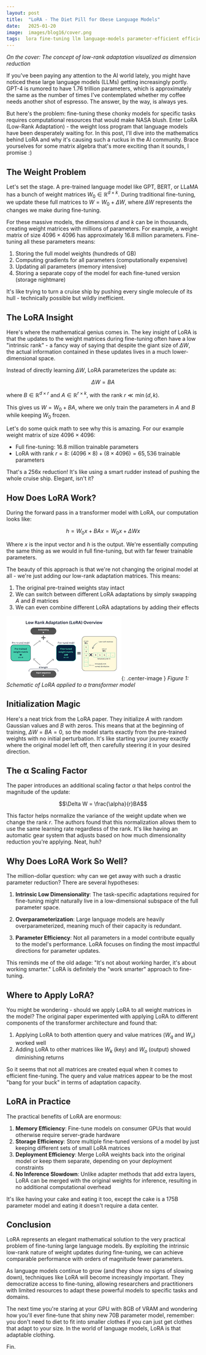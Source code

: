 ```yaml
---
layout: post
title:  "LoRA - The Diet Pill for Obese Language Models"
date:   2025-01-20
image:  images/blog16/cover.png
tags:  lora fine-tuning llm language-models parameter-efficient efficient-training
---
```

*On the cover: The concept of low-rank adaptation visualized as dimension reduction*

If you've been paying any attention to the AI world lately, you might have noticed these large language models (LLMs) getting increasingly portly. GPT-4 is rumored to have 1.76 trillion parameters, which is approximately the same as the number of times I've contemplated whether my coffee needs another shot of espresso. The answer, by the way, is always yes.

But here's the problem: fine-tuning these chonky models for specific tasks requires computational resources that would make NASA blush. Enter LoRA (Low-Rank Adaptation) - the weight loss program that language models have been desperately waiting for. In this post, I'll dive into the mathematics behind LoRA and why it's causing such a ruckus in the AI community. Brace yourselves for some matrix algebra that's more exciting than it sounds, I promise :)

## The Weight Problem

Let's set the stage. A pre-trained language model like GPT, BERT, or LLaMA has a bunch of weight matrices $W_0 \in \mathbb{R}^{d \times k}$. During traditional fine-tuning, we update these full matrices to $W = W_0 + \Delta W$, where $\Delta W$ represents the changes we make during fine-tuning.

For these massive models, the dimensions $d$ and $k$ can be in thousands, creating weight matrices with millions of parameters. For example, a weight matrix of size $4096 \times 4096$ has approximately 16.8 million parameters. Fine-tuning all these parameters means:
1. Storing the full model weights (hundreds of GB)
2. Computing gradients for all parameters (computationally expensive)
3. Updating all parameters (memory intensive)
4. Storing a separate copy of the model for each fine-tuned version (storage nightmare)

It's like trying to turn a cruise ship by pushing every single molecule of its hull - technically possible but wildly inefficient.

## The LoRA Insight

Here's where the mathematical genius comes in. The key insight of LoRA is that the updates to the weight matrices during fine-tuning often have a low "intrinsic rank" - a fancy way of saying that despite the giant size of $\Delta W$, the actual information contained in these updates lives in a much lower-dimensional space.

Instead of directly learning $\Delta W$, LoRA parameterizes the update as:

$$\Delta W = BA$$

where $B \in \mathbb{R}^{d \times r}$ and $A \in \mathbb{R}^{r \times k}$, with the rank $r \ll \min(d, k)$.

This gives us $W = W_0 + BA$, where we only train the parameters in $A$ and $B$ while keeping $W_0$ frozen. 

Let's do some quick math to see why this is amazing. For our example weight matrix of size $4096 \times 4096$:
- Full fine-tuning: 16.8 million trainable parameters
- LoRA with rank $r = 8$: $(4096 \times 8) + (8 \times 4096) = 65,536$ trainable parameters

That's a 256x reduction! It's like using a smart rudder instead of pushing the whole cruise ship. Elegant, isn't it?

## How Does LoRA Work?

During the forward pass in a transformer model with LoRA, our computation looks like:

$$h = W_0 x + BAx = W_0 x + \Delta W x$$

Where $x$ is the input vector and $h$ is the output. We're essentially computing the same thing as we would in full fine-tuning, but with far fewer trainable parameters.

The beauty of this approach is that we're not changing the original model at all - we're just adding our low-rank adaptation matrices. This means:
1. The original pre-trained weights stay intact
2. We can switch between different LoRA adaptations by simply swapping $A$ and $B$ matrices
3. We can even combine different LoRA adaptations by adding their effects

![alt](/images/blog16/lora-diagram.png){: .center-image }
*Figure 1: Schematic of LoRA applied to a transformer model*

## Initialization Magic

Here's a neat trick from the LoRA paper. They initialize $A$ with random Gaussian values and $B$ with zeros. This means that at the beginning of training, $\Delta W = BA = 0$, so the model starts exactly from the pre-trained weights with no initial perturbation. It's like starting your journey exactly where the original model left off, then carefully steering it in your desired direction.

## The α Scaling Factor

The paper introduces an additional scaling factor $\alpha$ that helps control the magnitude of the update:

$$\Delta W = \frac{\alpha}{r}BA$$

This factor helps normalize the variance of the weight update when we change the rank $r$. The authors found that this normalization allows them to use the same learning rate regardless of the rank. It's like having an automatic gear system that adjusts based on how much dimensionality reduction you're applying. Neat, huh?

## Why Does LoRA Work So Well?

The million-dollar question: why can we get away with such a drastic parameter reduction? There are several hypotheses:

1. **Intrinsic Low Dimensionality**: The task-specific adaptations required for fine-tuning might naturally live in a low-dimensional subspace of the full parameter space.

2. **Overparameterization**: Large language models are heavily overparameterized, meaning much of their capacity is redundant.

3. **Parameter Efficiency**: Not all parameters in a model contribute equally to the model's performance. LoRA focuses on finding the most impactful directions for parameter updates.

This reminds me of the old adage: "It's not about working harder, it's about working smarter." LoRA is definitely the "work smarter" approach to fine-tuning.

## Where to Apply LoRA?

You might be wondering - should we apply LoRA to all weight matrices in the model? The original paper experimented with applying LoRA to different components of the transformer architecture and found that:

1. Applying LoRA to both attention query and value matrices ($W_q$ and $W_v$) worked well
2. Adding LoRA to other matrices like $W_k$ (key) and $W_o$ (output) showed diminishing returns

So it seems that not all matrices are created equal when it comes to efficient fine-tuning. The query and value matrices appear to be the most "bang for your buck" in terms of adaptation capacity.

## LoRA in Practice

The practical benefits of LoRA are enormous:
1. **Memory Efficiency**: Fine-tune models on consumer GPUs that would otherwise require server-grade hardware
2. **Storage Efficiency**: Store multiple fine-tuned versions of a model by just keeping different sets of small LoRA matrices
3. **Deployment Efficiency**: Merge LoRA weights back into the original model or keep them separate, depending on your deployment constraints
4. **No Inference Slowdown**: Unlike adapter methods that add extra layers, LoRA can be merged with the original weights for inference, resulting in no additional computational overhead

It's like having your cake and eating it too, except the cake is a 175B parameter model and eating it doesn't require a data center.

## Conclusion

LoRA represents an elegant mathematical solution to the very practical problem of fine-tuning large language models. By exploiting the intrinsic low-rank nature of weight updates during fine-tuning, we can achieve comparable performance with orders of magnitude fewer parameters.

As language models continue to grow (and they show no signs of slowing down), techniques like LoRA will become increasingly important. They democratize access to fine-tuning, allowing researchers and practitioners with limited resources to adapt these powerful models to specific tasks and domains.

The next time you're staring at your GPU with 8GB of VRAM and wondering how you'll ever fine-tune that shiny new 70B parameter model, remember: you don't need to diet to fit into smaller clothes if you can just get clothes that adapt to your size. In the world of language models, LoRA is that adaptable clothing.

Fin. 